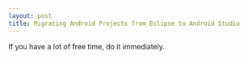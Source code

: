 ```yaml
---
layout: post
title: Migrating Android Projects from Eclipse to Android Studio
---
```


If you have a lot of free time, do it immediately. 